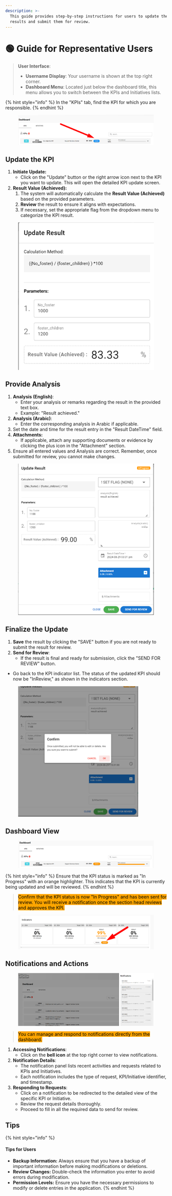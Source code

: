 ```yaml
---
description: >-
  This guide provides step-by-step instructions for users to update their KPI
  results and submit them for review.
---
```


# 🟢 Guide for Representative Users

> **User Interface**:
>
> * **Username Display**: Your username is shown at the top right corner.
> * **Dashboard Menu**: Located just below the dashboard title, this menu allows you to switch between the KPIs and Initiatives lists.

{% hint style="info" %}
In the "KPIs" tab, find the KPI for which you are responsible.&#x20;
{% endhint %}

<figure><img src="../.gitbook/assets/image (5) (1).png" alt=""><figcaption></figcaption></figure>

## Update the KPI

1. **Initiate Update:**
   * Click on the "Update" button or the right arrow icon next to the KPI you want to update. This will open the detailed KPI update screen.
2. **Result Value (Achieved):**
   1. The system will automatically calculate the **Result Value (Achieved)** based on the provided parameters.
   2. **Review** the result to ensure it aligns with expectations.
   3. If necessary, set the appropriate flag from the dropdown menu to categorize the KPI result.

<figure><img src="../.gitbook/assets/image (97).png" alt=""><figcaption></figcaption></figure>

## **Provide Analysis**

1. **Analysis (English)**:
   * Enter your analysis or remarks regarding the result in the provided text box.
   * Example: "Result achieved."
2. **Analysis (Arabic)**:
   * Enter the corresponding analysis in Arabic if applicable.
3. Set the date and time for the result entry in the "Result DateTime" field.
4. **Attachments:**
   * If applicable, attach any supporting documents or evidence by clicking the plus icon in the "Attachment" section.
5. Ensure all entered values and Analysis are correct. Remember, once submitted for review, you cannot make changes.

<figure><img src="../.gitbook/assets/image (99).png" alt=""><figcaption></figcaption></figure>

## **Finalize the Update**

1. **Save** the result by clicking the "SAVE" button if you are not ready to submit the result for review.
2. **Send for Review**:
   * If the result is final and ready for submission, click the "SEND FOR REVIEW" button.

* Go back to the KPI indicator list. The status of the updated KPI should now be "InReview," as shown in the indicators section.

<figure><img src="../.gitbook/assets/image (3).png" alt="" width="375"><figcaption></figcaption></figure>

## Dashboard View

<figure><img src="../.gitbook/assets/image (9).png" alt=""><figcaption></figcaption></figure>

{% hint style="info" %}
Ensure that the KPI status is marked as "In Progress" with an orange highlighter. This indicates that the KPI is currently being updated and will be reviewed.
{% endhint %}

> <mark style="background-color:orange;">Confirm that the KPI status is now "In Progress" and has been sent for review. You will receive a notification once the section head reviews and approves the KPI.</mark>
>
>

<figure><img src="../.gitbook/assets/image (8).png" alt=""><figcaption></figcaption></figure>

## Notifications and Actions

<figure><img src="../.gitbook/assets/image (92).png" alt=""><figcaption></figcaption></figure>

> <mark style="background-color:orange;">You can manage and respond to notifications directly from the dashboard.</mark>

1. **Accessing Notifications**:
   * Click on the **bell icon** at the top right corner to view notifications.
2. **Notification Details**:
   * The notification panel lists recent activities and requests related to KPIs and Initiatives.
   * Each notification includes the type of request, KPI/Initiative identifier, and timestamp.
3. **Responding to Requests**:
   * Click on a notification to be redirected to the detailed view of the specific KPI or Initiative.
   * Review the request details thoroughly.
   * Proceed to fill in all the required data to send for review.

## Tips

{% hint style="info" %}
#### Tips for Users

* **Backup Information:** Always ensure that you have a backup of important information before making modifications or deletions.
* **Review Changes:** Double-check the information you enter to avoid errors during modification.
* **Permission Levels:** Ensure you have the necessary permissions to modify or delete entries in the application.
{% endhint %}
